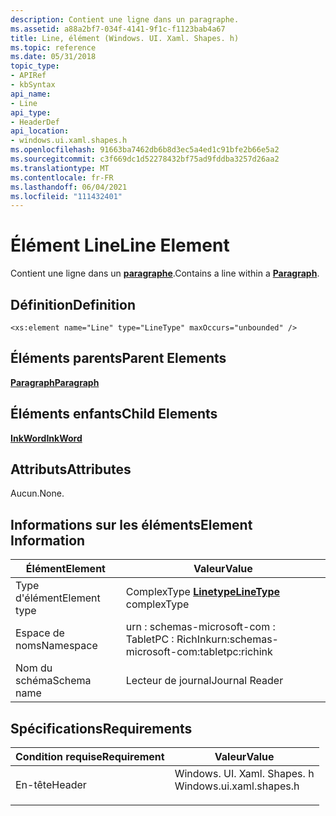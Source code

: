 ```yaml
---
description: Contient une ligne dans un paragraphe.
ms.assetid: a88a2bf7-034f-4141-9f1c-f1123bab4a67
title: Line, élément (Windows. UI. Xaml. Shapes. h)
ms.topic: reference
ms.date: 05/31/2018
topic_type:
- APIRef
- kbSyntax
api_name:
- Line
api_type:
- HeaderDef
api_location:
- windows.ui.xaml.shapes.h
ms.openlocfilehash: 91663ba7462db6b8d3ec5a4ed1c91bfe2b66e5a2
ms.sourcegitcommit: c3f669dc1d52278432bf75ad9fddba3257d26aa2
ms.translationtype: MT
ms.contentlocale: fr-FR
ms.lasthandoff: 06/04/2021
ms.locfileid: "111432401"
---
```

# <a name="line-element"></a><span data-ttu-id="f2b86-103">Élément Line</span><span class="sxs-lookup"><span data-stu-id="f2b86-103">Line Element</span></span>

<span data-ttu-id="f2b86-104">Contient une ligne dans un [**paragraphe**](paragraph-element.md).</span><span class="sxs-lookup"><span data-stu-id="f2b86-104">Contains a line within a [**Paragraph**](paragraph-element.md).</span></span>

## <a name="definition"></a><span data-ttu-id="f2b86-105">Définition</span><span class="sxs-lookup"><span data-stu-id="f2b86-105">Definition</span></span>

``` syntax
<xs:element name="Line" type="LineType" maxOccurs="unbounded" />
```

## <a name="parent-elements"></a><span data-ttu-id="f2b86-106">Éléments parents</span><span class="sxs-lookup"><span data-stu-id="f2b86-106">Parent Elements</span></span>

[<span data-ttu-id="f2b86-107">**Paragraph**</span><span class="sxs-lookup"><span data-stu-id="f2b86-107">**Paragraph**</span></span>](paragraph-element.md)

## <a name="child-elements"></a><span data-ttu-id="f2b86-108">Éléments enfants</span><span class="sxs-lookup"><span data-stu-id="f2b86-108">Child Elements</span></span>

[<span data-ttu-id="f2b86-109">**InkWord**</span><span class="sxs-lookup"><span data-stu-id="f2b86-109">**InkWord**</span></span>](inkword-element.md)

## <a name="attributes"></a><span data-ttu-id="f2b86-110">Attributs</span><span class="sxs-lookup"><span data-stu-id="f2b86-110">Attributes</span></span>

<span data-ttu-id="f2b86-111">Aucun.</span><span class="sxs-lookup"><span data-stu-id="f2b86-111">None.</span></span>

## <a name="element-information"></a><span data-ttu-id="f2b86-112">Informations sur les éléments</span><span class="sxs-lookup"><span data-stu-id="f2b86-112">Element Information</span></span>



|  <span data-ttu-id="f2b86-113">Élément</span><span class="sxs-lookup"><span data-stu-id="f2b86-113">Element</span></span>     | <span data-ttu-id="f2b86-114">Valeur</span><span class="sxs-lookup"><span data-stu-id="f2b86-114">Value</span></span>                                                     |
|--------------|-------------------------------------------------------|
| <span data-ttu-id="f2b86-115">Type d'élément</span><span class="sxs-lookup"><span data-stu-id="f2b86-115">Element type</span></span> | <span data-ttu-id="f2b86-116">ComplexType [**Linetype**](linetype-complex-type.md)</span><span class="sxs-lookup"><span data-stu-id="f2b86-116">[**LineType**](linetype-complex-type.md) complexType</span></span> |
| <span data-ttu-id="f2b86-117">Espace de noms</span><span class="sxs-lookup"><span data-stu-id="f2b86-117">Namespace</span></span>    | <span data-ttu-id="f2b86-118">urn : schemas-microsoft-com : TabletPC : RichInk</span><span class="sxs-lookup"><span data-stu-id="f2b86-118">urn:schemas-microsoft-com:tabletpc:richink</span></span>            |
| <span data-ttu-id="f2b86-119">Nom du schéma</span><span class="sxs-lookup"><span data-stu-id="f2b86-119">Schema name</span></span>  | <span data-ttu-id="f2b86-120">Lecteur de journal</span><span class="sxs-lookup"><span data-stu-id="f2b86-120">Journal Reader</span></span>                                        |



 

## <a name="requirements"></a><span data-ttu-id="f2b86-121">Spécifications</span><span class="sxs-lookup"><span data-stu-id="f2b86-121">Requirements</span></span>



| <span data-ttu-id="f2b86-122">Condition requise</span><span class="sxs-lookup"><span data-stu-id="f2b86-122">Requirement</span></span> | <span data-ttu-id="f2b86-123">Valeur</span><span class="sxs-lookup"><span data-stu-id="f2b86-123">Value</span></span> |
|-------------------|-----------------------------------------------------------------------------------------------------|
| <span data-ttu-id="f2b86-124">En-tête</span><span class="sxs-lookup"><span data-stu-id="f2b86-124">Header</span></span><br/> | <dl> <span data-ttu-id="f2b86-125"><dt>Windows. UI. Xaml. Shapes. h</dt></span><span class="sxs-lookup"><span data-stu-id="f2b86-125"><dt>Windows.ui.xaml.shapes.h</dt></span></span> </dl> |



 

 




